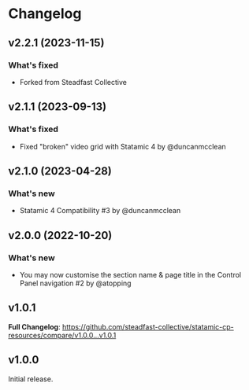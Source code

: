 # Changelog

## v2.2.1 (2023-11-15)

### What's fixed

* Forked from Steadfast Collective

## v2.1.1 (2023-09-13)

### What's fixed

* Fixed "broken" video grid with Statamic 4 by @duncanmcclean

## v2.1.0 (2023-04-28)

### What's new

- Statamic 4 Compatibility #3 by @duncanmcclean

## v2.0.0 (2022-10-20)

### What's new

- You may now customise the section name & page title in the Control Panel navigation #2 by @atopping

## v1.0.1

**Full Changelog**: https://github.com/steadfast-collective/statamic-cp-resources/compare/v1.0.0...v1.0.1

## v1.0.0

Initial release.
